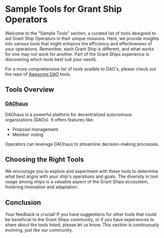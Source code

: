 # Sample Tools for Grant Ship Operators

Welcome to the "Sample Tools" section, a curated list of tools designed to aid Grant Ship Operators in their unique missions. Here, we provide insights into various tools that might enhance the efficiency and effectiveness of your operations. Remember, each Grant Ship is different, and what works for one may not work for another. Part of the Grant Ships experience is discovering which tools best suit your needs.

For a more comprehensive list of tools availble to DAO's, please check out the repo of [Awesome DAO](https://github.com/boilerrat/awesome-decentralized-autonomous-organizations) tools.

## Tools Overview

### [DAOhaus](/tools/daohaus)
DAOhaus is a powerful platform for decentralized autonomous organizations (DAOs). It offers features like:
- Proposal management
- Member voting

Operators can leverage DAOhaus to streamline decision-making processes.

## Choosing the Right Tools

We encourage you to explore and experiment with these tools to determine what best aligns with your ship's operations and goals. The diversity in tool usage among ships is a valuable aspect of the Grant Ships ecosystem, fostering innovation and adaptation.

## Conclusion

Your feedback is crucial! If you have suggestions for other tools that could be beneficial to the Grant Ships community, or if you have experiences to share about the tools listed, please let us know. This section is continuously evolving, just like our community.

